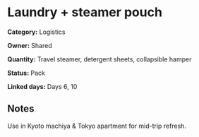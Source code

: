 # Laundry + steamer pouch

**Category:** Logistics

**Owner:** Shared

**Quantity:** Travel steamer, detergent sheets, collapsible hamper

**Status:** Pack

**Linked days:** Days 6, 10

## Notes
Use in Kyoto machiya & Tokyo apartment for mid-trip refresh.
